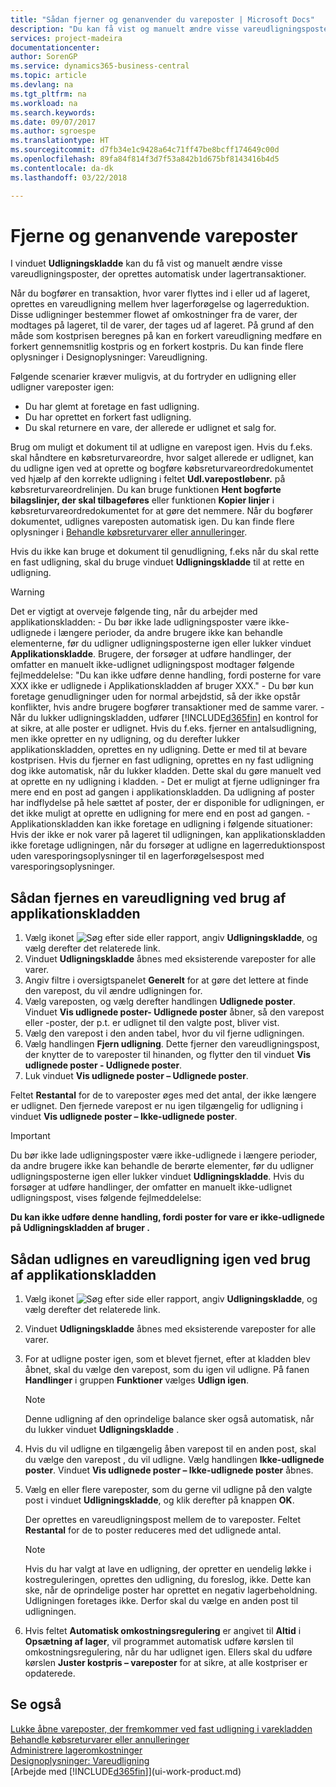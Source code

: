 ```yaml
---
title: "Sådan fjerner og genanvender du vareposter | Microsoft Docs"
description: "Du kan få vist og manuelt ændre visse vareudligningsposter, der oprettes automatisk under lagerposteringer."
services: project-madeira
documentationcenter: 
author: SorenGP
ms.service: dynamics365-business-central
ms.topic: article
ms.devlang: na
ms.tgt_pltfrm: na
ms.workload: na
ms.search.keywords: 
ms.date: 09/07/2017
ms.author: sgroespe
ms.translationtype: HT
ms.sourcegitcommit: d7fb34e1c9428a64c71ff47be8bcff174649c00d
ms.openlocfilehash: 89fa84f814f3d7f53a842b1d675bf8143416b4d5
ms.contentlocale: da-dk
ms.lasthandoff: 03/22/2018

---
```

# <a name="remove-and-reapply-item-ledger-entries"></a>Fjerne og genanvende vareposter
I vinduet **Udligningskladde** kan du få vist og manuelt ændre visse vareudligningsposter, der oprettes automatisk under lagertransaktioner.  

Når du bogfører en transaktion, hvor varer flyttes ind i eller ud af lageret, oprettes en vareudligning mellem hver lagerforøgelse og lagerreduktion. Disse udligninger bestemmer flowet af omkostninger fra de varer, der modtages på lageret, til de varer, der tages ud af lageret. På grund af den måde som kostprisen beregnes på kan en forkert vareudligning medføre en forkert gennemsnitlig kostpris og en forkert kostpris. Du kan finde flere oplysninger i Designoplysninger: Vareudligning.

Følgende scenarier kræver muligvis, at du fortryder en udligning eller udligner vareposter igen:

- Du har glemt at foretage en fast udligning.
- Du har oprettet en forkert fast udligning.
- Du skal returnere en vare, der allerede er udlignet et salg for.

Brug om muligt et dokument til at udligne en varepost igen. Hvis du f.eks. skal håndtere en købsreturvareordre, hvor salget allerede er udlignet, kan du udligne igen ved at oprette og bogføre købsreturvareordredokumentet ved hjælp af den korrekte udligning i feltet **Udl.varepostløbenr.** på købsreturvareordrelinjen. Du kan bruge funktionen **Hent bogførte bilagslinjer, der skal tilbageføres** eller funktionen **Kopier linjer** i købsreturvareordredokumentet for at gøre det nemmere. Når du bogfører dokumentet, udlignes vareposten automatisk igen. Du kan finde flere oplysninger i [Behandle købsreturvarer eller annulleringer](purchasing-how-process-purchase-returns-cancellations.md).

Hvis du ikke kan bruge et dokument til genudligning, f.eks når du skal rette en fast udligning, skal du bruge vinduet **Udligningskladde** til at rette en udligning.

> [!Warning]  
> Det er vigtigt at overveje følgende ting, når du arbejder med applikationskladden:
    - Du bør ikke lade udligningsposter være ikke-udlignede i længere perioder, da andre brugere ikke kan behandle elementerne, før du udligner udligningsposterne igen eller lukker vinduet **Applikationskladde**. Brugere, der forsøger at udføre handlinger, der omfatter en manuelt ikke-udlignet udligningspost modtager følgende fejlmeddelelse: "Du kan ikke udføre denne handling, fordi posterne for vare XXX ikke er udlignede i Applikationskladden af bruger XXX."
    - Du bør kun foretage genudligninger uden for normal arbejdstid, så der ikke opstår konflikter, hvis andre brugere bogfører transaktioner med de samme varer.
    - Når du lukker udligningskladden, udfører [!INCLUDE[d365fin](includes/d365fin_md.md)] en kontrol for at sikre, at alle poster er udlignet. Hvis du f.eks. fjerner en antalsudligning, men ikke opretter en ny udligning, og du derefter lukker applikationskladden, oprettes en ny udligning. Dette er med til at bevare kostprisen. Hvis du fjerner en fast udligning, oprettes en ny fast udligning dog ikke automatisk, når du lukker kladden. Dette skal du gøre manuelt ved at oprette en ny udligning i kladden.
    - Det er muligt at fjerne udligninger fra mere end en post ad gangen i applikationskladden. Da udligning af poster har indflydelse på hele sættet af poster, der er disponible for udligningen, er det ikke muligt at oprette en udligning for mere end en post ad gangen.
    - Applikationskladden kan ikke foretage en udligning i følgende situationer: Hvis der ikke er nok varer på lageret til udligningen, kan applikationskladden ikke foretage udligningen, når du forsøger at udligne en lagerreduktionspost uden varesporingsoplysninger til en lagerforøgelsespost med varesporingsoplysninger.

## <a name="to-remove-an-item-application-by-using-the-application-worksheet"></a>Sådan fjernes en vareudligning ved brug af applikationskladden  
1.  Vælg ikonet ![Søg efter side eller rapport](media/ui-search/search_small.png "Ikonet Søg efter side eller rapport"), angiv **Udligningskladde**, og vælg derefter det relaterede link.  
2.  Vinduet **Udligningskladde** åbnes med eksisterende vareposter for alle varer.  
3.  Angiv filtre i oversigtspanelet **Generelt** for at gøre det lettere at finde den varepost, du vil ændre udligningen for.  
4.  Vælg vareposten, og vælg derefter handlingen **Udlignede poster**. Vinduet **Vis udlignede poster- Udlignede poster** åbner, så den varepost eller -poster, der p.t. er udlignet til den valgte post, bliver vist.  
5.  Vælg den varepost i den anden tabel, hvor du vil fjerne udligningen.  
6.  Vælg handlingen **Fjern udligning**. Dette fjerner den vareudligningspost, der knytter de to vareposter til hinanden, og flytter den til vinduet **Vis udlignede poster - Udlignede poster**.  
7.  Luk vinduet **Vis udlignede poster – Udlignede poster**.  

 Feltet **Restantal** for de to vareposter øges med det antal, der ikke længere er udlignet. Den fjernede varepost er nu igen tilgængelig for udligning i vinduet **Vis udlignede poster – Ikke-udlignede poster**.  

> [!IMPORTANT]  
>  Du bør ikke lade udligningsposter være ikke-udlignede i længere perioder, da andre brugere ikke kan behandle de berørte elementer, før du udligner udligningsposterne igen eller lukker vinduet **Udligningskladde**. Hvis du forsøger at udføre handlinger, der omfatter en manuelt ikke-udlignet udligningspost, vises følgende fejlmeddelelse:  
>   
>  **Du kan ikke udføre denne handling, fordi poster for vare <item> er ikke-udlignede på Udligningskladden af bruger <user>.**  

## <a name="to-reapply-an-item-application-by-using-the-application-worksheet"></a>Sådan udlignes en vareudligning igen ved brug af applikationskladden  
1.  Vælg ikonet ![Søg efter side eller rapport](media/ui-search/search_small.png "Ikonet Søg efter side eller rapport"), angiv **Udligningskladde**, og vælg derefter det relaterede link.  
2.  Vinduet **Udligningskladde** åbnes med eksisterende vareposter for alle varer.  
3.  For at udligne poster igen, som et blevet fjernet, efter at kladden blev åbnet, skal du vælge den varepost, som du igen vil udligne. På fanen **Handlinger** i gruppen **Funktioner** vælges **Udlign igen**.  

    > [!NOTE]  
    >  Denne udligning af den oprindelige balance sker også automatisk, når du lukker vinduet **Udligningskladde** .  
4.  Hvis du vil udligne en tilgængelig åben varepost til en anden post, skal du vælge den varepost , du vil udligne. Vælg handlingen **Ikke-udlignede poster**. Vinduet **Vis udlignede poster – Ikke-udlignede poster** åbnes.  
5.  Vælg en eller flere vareposter, som du gerne vil udligne på den valgte post i vinduet **Udligningskladde**, og klik derefter på knappen **OK**.  

     Der oprettes en vareudligningspost mellem de to vareposter. Feltet **Restantal** for de to poster reduceres med det udlignede antal.  

    > [!NOTE]  
    >  Hvis du har valgt at lave en udligning, der opretter en uendelig løkke i kostreguleringen, oprettes den udligning, du foreslog, ikke. Dette kan ske, når de oprindelige poster har oprettet en negativ lagerbeholdning. Udligningen foretages ikke. Derfor skal du vælge en anden post til udligningen.  
6.  Hvis feltet **Automatisk omkostningsregulering** er angivet til **Altid** i **Opsætning af lager**, vil programmet automatisk udføre kørslen til omkostningsregulering, når du har udlignet igen. Ellers skal du udføre kørslen **Juster kostpris – vareposter** for at sikre, at alle kostpriser er opdaterede.  

## <a name="see-also"></a>Se også  
[Lukke åbne vareposter, der fremkommer ved fast udligning i varekladden](finance-how-to-close-open-item-ledger-entries-resulting-from-fixed-application-in-the-item-journal.md)  
 [Behandle købsreturvarer eller annulleringer](purchasing-how-process-purchase-returns-cancellations.md)  
 [Administrere lageromkostninger](finance-manage-inventory-costs.md)   
 [Designoplysninger: Vareudligning](design-details-item-application.md)  
 [Arbejde med [!INCLUDE[d365fin](includes/d365fin_md.md)]](ui-work-product.md)

